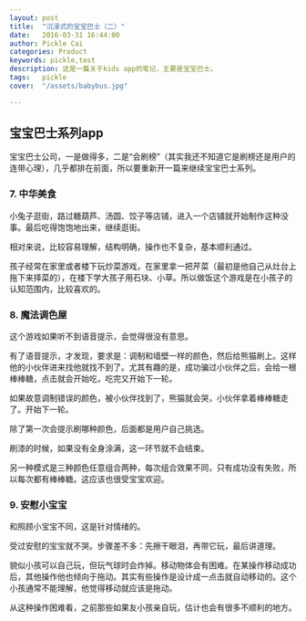 ```yaml
---
layout: post  
title:  "沉浸式的宝宝巴士（二）"  
date:   2016-03-31 16:44:00  
author: Pickle Cai  
categories: Product  
keywords: pickle,test  
description: 这是一篇关于kids app的笔记，主要是宝宝巴士。  
tags:	pickle   
cover:  "/assets/babybus.jpg"  

---  
```


## 宝宝巴士系列app  

宝宝巴士公司，一是做得多，二是“会刷榜”（其实我还不知道它是刷榜还是用户的连带心理），几乎都排在前面，所以要重新开一篇来继续宝宝巴士系列。  

### 7. 中华美食  

小兔子逛街，路过糖葫芦、汤圆、饺子等店铺，进入一个店铺就开始制作这种没事。最后吃得饱饱地出来，继续逛街。  

相对来说，比较容易理解，结构明确，操作也不复杂，基本顺利通过。  

孩子经常在家里或者楼下玩炒菜游戏，在家里拿一把芹菜（最初是他自己从灶台上拖下来择菜的），在楼下学大孩子用石块、小草。所以做饭这个游戏是在小孩子的认知范围内，比较喜欢的。  

### 8. 魔法调色屋  

这个游戏如果听不到语音提示，会觉得很没有意思。  

有了语音提示，才发现，要求是：调制和墙壁一样的颜色，然后给熊猫刷上。这样他的小伙伴进来找他就找不到了。尤其有趣的是，成功骗过小伙伴之后，会给一根棒棒糖，点击就会开始吃，吃完又开始下一轮。  

如果故意调制错误的颜色，被小伙伴找到了，熊猫就会哭，小伙伴拿着棒棒糖走了。开始下一轮。  

除了第一次会提示刷哪种颜色，后面都是用户自己挑选。  

刷漆的时候，如果没有全身涂满，这一环节就不会结束。  

另一种模式是三种颜色任意组合两种，每次组合效果不同，只有成功没有失败，所以每次都有棒棒糖。这应该也很受宝宝欢迎。  


### 9. 安慰小宝宝  

和照顾小宝宝不同，这是针对情绪的。  

受过安慰的宝宝就不哭。步骤差不多：先擦干眼泪，再带它玩，最后讲道理。  

貌似小孩可以自己玩，但玩气球时会炸掉。移动物体会有困难。在某操作移动成功后，其他操作他也倾向于拖动。其实有些操作是设计成一点击就自动移动的。这个小孩通常不能理解，他觉得移动就应该是拖动。  

从这种操作困难看，之前那些如果友小孩亲自玩，估计也会有很多不顺利的地方。

